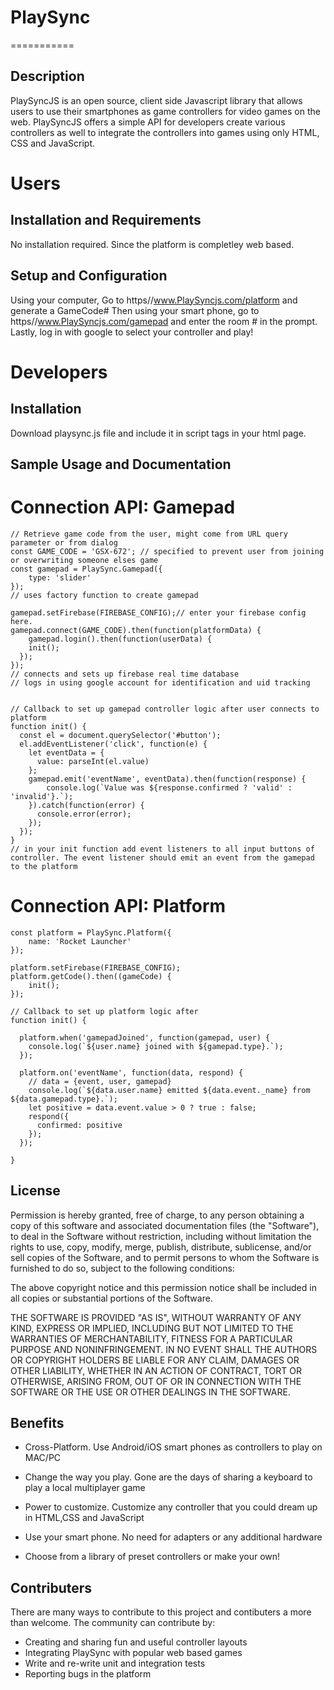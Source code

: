 # PlaySync
===========

## Description
PlaySyncJS is an open source, client side Javascript library that allows users to use their smartphones as game controllers for video games on the web. PlaySyncJS offers a simple API for developers create  various controllers as well to integrate the controllers into games using only HTML, CSS and JavaScript.

# Users

## Installation and Requirements
No installation required. Since the platform is completley web based.

## Setup and Configuration
Using your computer, Go to https//www.PlaySyncjs.com/platform and generate a GameCode#
Then using your smart phone, go to https//www.PlaySyncjs.com/gamepad and enter the room # in the prompt. 
Lastly, log in with google to select your controller and play!

# Developers

## Installation
Download playsync.js file and include it in script tags in your html page.

## Sample Usage and Documentation
	
# Connection API: Gamepad
```
// Retrieve game code from the user, might come from URL query parameter or from dialog
const GAME_CODE = 'GSX-672'; // specified to prevent user from joining or overwriting someone elses game
const gamepad = PlaySync.Gamepad({
	type: 'slider'
});
// uses factory function to create gamepad

gamepad.setFirebase(FIREBASE_CONFIG);// enter your firebase config here.
gamepad.connect(GAME_CODE).then(function(platformData) { 
	gamepad.login().then(function(userData) {
    init();
  });
});
// connects and sets up firebase real time database
// logs in using google account for identification and uid tracking


// Callback to set up gamepad controller logic after user connects to platform
function init() {
  const el = document.querySelector('#button');
  el.addEventListener('click', function(e) {
    let eventData = {
      value: parseInt(el.value)
    };
    gamepad.emit('eventName', eventData).then(function(response) {
    	console.log(`Value was ${response.confirmed ? 'valid' : 'invalid'}.`);
    }).catch(function(error) {
      console.error(error);
    });
  });
}
// in your init function add event listeners to all input buttons of controller. The event listener should emit an event from the gamepad to the platform
```

# Connection API: Platform

```
const platform = PlaySync.Platform({
	name: 'Rocket Launcher'
});

platform.setFirebase(FIREBASE_CONFIG);
platform.getCode().then((gameCode) {
	init();
});

// Callback to set up platform logic after 
function init() {
  
  platform.when('gamepadJoined', function(gamepad, user) {
    console.log(`${user.name} joined with ${gamepad.type}.`);
  });
  
  platform.on('eventName', function(data, respond) {
    // data = {event, user, gamepad}
    console.log(`${data.user.name} emitted ${data.event._name} from ${data.gamepad.type}.`);
    let positive = data.event.value > 0 ? true : false;
    respond({
      confirmed: positive
    });
  });
  
}
```


## License

Permission is hereby granted, free of charge, to any person obtaining a copy of this software and associated documentation files (the "Software"), to deal in the Software without restriction, including without limitation the rights to use, copy, modify, merge, publish, distribute, sublicense, and/or sell copies of the Software, and to permit persons to whom the Software is furnished to do so, subject to the following conditions:

The above copyright notice and this permission notice shall be included in all copies or substantial portions of the Software.

THE SOFTWARE IS PROVIDED "AS IS", WITHOUT WARRANTY OF ANY KIND, EXPRESS OR IMPLIED, INCLUDING BUT NOT LIMITED TO THE WARRANTIES OF MERCHANTABILITY, FITNESS FOR A PARTICULAR PURPOSE AND NONINFRINGEMENT. IN NO EVENT SHALL THE AUTHORS OR COPYRIGHT HOLDERS BE LIABLE FOR ANY CLAIM, DAMAGES OR OTHER LIABILITY, WHETHER IN AN ACTION OF CONTRACT, TORT OR OTHERWISE, ARISING FROM, OUT OF OR IN CONNECTION WITH THE SOFTWARE OR THE USE OR OTHER DEALINGS IN THE SOFTWARE.

## Benefits
- Cross-Platform. Use Android/iOS smart phones as controllers to play on MAC/PC

- Change the way you play. Gone are the days of sharing a keyboard to play a local multiplayer game

- Power to customize. Customize any controller that you could dream up in HTML,CSS and JavaScript

- Use your smart phone. No need for adapters or any additional hardware

- Choose from a library of preset controllers or make your own!

## Contributers
There are many ways to contribute to this project and contibuters a more than welcome.
The community can contribute by:
- Creating and sharing  fun and useful controller layouts
- Integrating PlaySync with popular web based games
- Write and re-write unit and integration tests
- Reporting bugs in the platform

